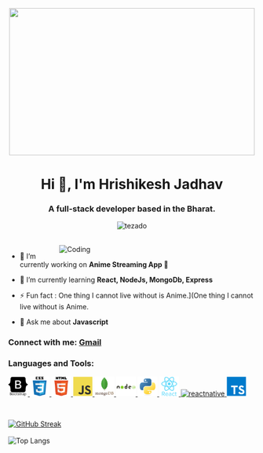 <div id="header" align="center">
  <img src="https://i.pinimg.com/originals/05/f1/7d/05f17d6e87ad18f65940f896f4cf11a4.gif" width="500px" height="300"/>
</div>
<h1 align="center">Hi 👋, I'm Hrishikesh Jadhav</h1>
<h3 align="center">A full-stack developer based in the Bharat.</h3>
<p align="center"> <img src="https://komarev.com/ghpvc/?username=tezado&label=Profile%20views&color=0e75b6&style=flat" alt="tezado" /> </p><br>
<img align="right" alt="Coding" width="400" src="https://media.tenor.com/YZPnGuPeZv8AAAAd/coding.gif"/>



- 🔭 I’m currently working on **Anime Streaming App 🐉**

- 🌱 I’m currently learning **React, NodeJs, MongoDb, Express**

- ⚡ Fun fact : One thing I cannot live without is Anime.](One thing I cannot live without is Anime.

- 💬 Ask me about **Javascript**

<h3 align="left">Connect with me: <a href="mailto:hrishikesh082000@gmail.com">Gmail</a></h3>
<p align="left">
</p>

<h3 align="left">Languages and Tools:</h3>
<p align="left"> <a href="https://getbootstrap.com" target="_blank" rel="noreferrer"> <img src="https://raw.githubusercontent.com/devicons/devicon/master/icons/bootstrap/bootstrap-plain-wordmark.svg" alt="bootstrap" width="40" height="40"/> </a> <a href="https://www.w3schools.com/css/" target="_blank" rel="noreferrer"> <img src="https://raw.githubusercontent.com/devicons/devicon/master/icons/css3/css3-original-wordmark.svg" alt="css3" width="40" height="40"/> </a> <a href="https://www.w3.org/html/" target="_blank" rel="noreferrer"> <img src="https://raw.githubusercontent.com/devicons/devicon/master/icons/html5/html5-original-wordmark.svg" alt="html5" width="40" height="40"/> </a> <a href="https://developer.mozilla.org/en-US/docs/Web/JavaScript" target="_blank" rel="noreferrer"> <img src="https://raw.githubusercontent.com/devicons/devicon/master/icons/javascript/javascript-original.svg" alt="javascript" width="40" height="40"/> </a> <a href="https://www.mongodb.com/" target="_blank" rel="noreferrer"> <img src="https://raw.githubusercontent.com/devicons/devicon/master/icons/mongodb/mongodb-original-wordmark.svg" alt="mongodb" width="40" height="40"/> </a> <a href="https://www.mysql.com/" target="_blank" rel="noreferrer"> <img src="https://raw.githubusercontent.com/devicons/devicon/master/icons/nodejs/nodejs-original-wordmark.svg" alt="nodejs" width="40" height="40"/> </a> <a href="https://www.python.org" target="_blank" rel="noreferrer"> <img src="https://raw.githubusercontent.com/devicons/devicon/master/icons/python/python-original.svg" alt="python" width="40" height="40"/> </a> <a href="https://reactjs.org/" target="_blank" rel="noreferrer"> <img src="https://raw.githubusercontent.com/devicons/devicon/master/icons/react/react-original-wordmark.svg" alt="react" width="40" height="40"/> </a> <a href="https://reactnative.dev/" target="_blank" rel="noreferrer"> <img src="https://reactnative.dev/img/header_logo.svg" alt="reactnative" width="40" height="40"/> </a> <a href="https://www.typescriptlang.org/" target="_blank" rel="noreferrer"> <img src="https://raw.githubusercontent.com/devicons/devicon/master/icons/typescript/typescript-original.svg" alt="typescript" width="40" height="40"/> </a> </p> <br>

<a href="https://git.io/streak-stats"><img src="https://github-readme-streak-stats.herokuapp.com?user=TeZado&theme=rising-sun&hide_border=false&exclude_days=Sun" alt="GitHub Streak" /></a> <br> <br>
![Top Langs](https://github-readme-stats.vercel.app/api/top-langs/?username=TeZado&theme=vision-friendly-dark&hide_border=true&layout=compact)
